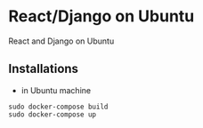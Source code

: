 # React/Django on Ubuntu

React and Django on Ubuntu 

## Installations


* in Ubuntu machine
```
sudo docker-compose build
sudo docker-compose up
```

